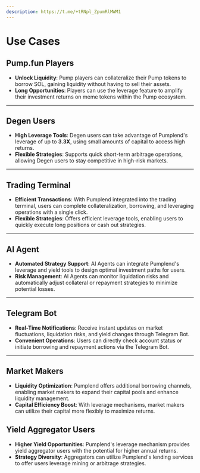 ```yaml
---
description: https://t.me/+tRNpl_ZpumRlMWM1
---
```


# Use Cases

## &#x20;**Pump.fun Players**

* **Unlock Liquidity**: Pump players can collateralize their Pump tokens to borrow SOL, gaining liquidity without having to sell their assets.
* **Long Opportunities**: Players can use the leverage feature to amplify their investment returns on meme tokens within the Pump ecosystem.

***

## **Degen Users**

* **High Leverage Tools**: Degen users can take advantage of Pumplend's leverage of up to **3.3X**, using small amounts of capital to access high returns.
* **Flexible Strategies**: Supports quick short-term arbitrage operations, allowing Degen users to stay competitive in high-risk markets.

***

## **Trading Terminal**&#x20;

* **Efficient Transactions**: With Pumplend integrated into the trading terminal, users can complete collateralization, borrowing, and leveraging operations with a single click.
* **Flexible Strategies**: Offers efficient leverage tools, enabling users to quickly execute long positions or cash out strategies.

***

## **AI Agent**&#x20;

* **Automated Strategy Support**: AI Agents can integrate Pumplend's leverage and yield tools to design optimal investment paths for users.
* **Risk Management**: AI Agents can monitor liquidation risks and automatically adjust collateral or repayment strategies to minimize potential losses.

***

## &#x20;**Telegram Bot**&#x20;

* **Real-Time Notifications**: Receive instant updates on market fluctuations, liquidation risks, and yield changes through Telegram Bot.
* **Convenient Operations**: Users can directly check account status or initiate borrowing and repayment actions via the Telegram Bot.

***

## **Market Makers**

* **Liquidity Optimization**: Pumplend offers additional borrowing channels, enabling market makers to expand their capital pools and enhance liquidity management.
* **Capital Efficiency Boost**: With leverage mechanisms, market makers can utilize their capital more flexibly to maximize returns.

## &#x20;**Yield Aggregator Users**

* **Higher Yield Opportunities**: Pumplend's leverage mechanism provides yield aggregator users with the potential for higher annual returns.
* **Strategy Diversity**: Aggregators can utilize Pumplend's lending services to offer users leverage mining or arbitrage strategies.
